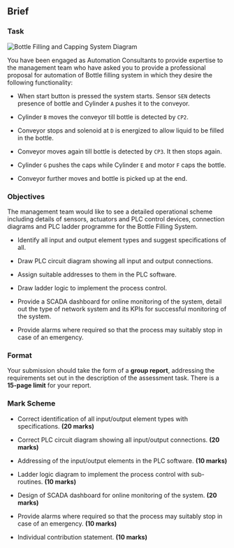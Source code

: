 
## Brief

### Task 

![Bottle Filling and Capping System Diagram](Bottle%20Filling%20and%20Capping%20System%20Diagram.png)

You have been engaged as Automation Consultants to provide expertise to the management team who have asked you to provide a professional proposal for automation of Bottle filling system in which they desire the following functionality:

- When start button is pressed the system starts. Sensor `SEN` detects presence of bottle and Cylinder `A` pushes it to the conveyor.
    
- Cylinder `B` moves the conveyor till bottle is detected by `CP2`.
    
- Conveyor stops and solenoid at `D` is energized to allow liquid to be filled in the bottle.
    
- Conveyor moves again till bottle is detected by `CP3`. It then stops again.
    
- Cylinder `G` pushes the caps while Cylinder `E` and motor `F` caps the bottle.
    
- Conveyor further moves and bottle is picked up at the end.
    


### Objectives

The management team would like to see a detailed operational scheme including details of sensors, actuators and PLC control devices, connection diagrams and PLC ladder programme for the Bottle Filling System.

- Identify all input and output element types and suggest specifications of all.
    
- Draw PLC circuit diagram showing all input and output connections.
    
- Assign suitable addresses to them in the PLC software.
    
- Draw ladder logic to implement the process control.
    
- Provide a SCADA dashboard for online monitoring of the system, detail out the type of network system and its KPIs for successful monitoring of the system.
    
- Provide alarms where required so that the process may suitably stop in case of an emergency.

### Format

Your submission should take the form of a **group report**, addressing the requirements set out in the description of the assessment task. There is a **15-page limit** for your report.

###  Mark Scheme

- Correct identification of all input/output element types with specifications. **(20 marks)**
    
- Correct PLC circuit diagram showing all input/output connections. **(20 marks)**
    
- Addressing of the input/output elements in the PLC software. **(10 marks)**
    
- Ladder logic diagram to implement the process control with sub-routines. **(10 marks)**
    
- Design of SCADA dashboard for online monitoring of the system. **(20 marks)**
    
- Provide alarms where required so that the process may suitably stop in case of an emergency. **(10 marks)**
    
- Individual contribution statement. **(10 marks)**